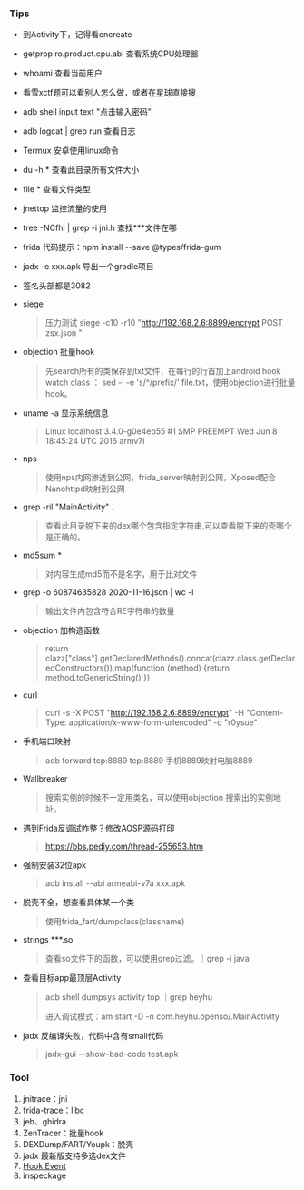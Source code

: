 ###  Tips

- 到Activity下，记得看oncreate

- getprop ro.product.cpu.abi 查看系统CPU处理器

- whoami 查看当前用户

- 看雪xctf题可以看别人怎么做，或者在星球直接搜

- adb shell input text  "点击输入密码"

- adb logcat | grep run  查看日志

- Termux  安卓使用linux命令

- du -h *  查看此目录所有文件大小

- file * 查看文件类型

- jnettop 监控流量的使用

- tree -NCfhl | grep -i jni.h 查找***文件在哪

- frida 代码提示：npm install --save @types/frida-gum

- jadx -e xxx.apk  导出一个gradle项目

- 签名头部都是3082

- siege
  
  > 压力测试  siege -c10 -r10 "http://192.168.2.6:8899/encrypt POST zsx.json " 
  
- objection 批量hook
  
  > 先search所有的类保存到txt文件，在每行的行首加上android hook watch class ： sed -i -e 's/^/prefix/' file.txt，使用objection进行批量hook。
  
- uname -a 显示系统信息
  
  > Linux localhost 3.4.0-g0e4eb55 #1 SMP PREEMPT Wed Jun 8 18:45:24 UTC 2016 armv7l
  
- nps  
  
  > 使用nps内网渗透到公网，frida_server映射到公网，Xposed配合Nanohttpd映射到公网  
  
- grep -ril "MainActivity" .  
  
  > 查看此目录脱下来的dex哪个包含指定字符串,可以查看脱下来的壳哪个是正确的。
  
- md5sum *
  
  > 对内容生成md5而不是名字，用于比对文件
  
- grep -o 60874635828   2020-11-16.json | wc -l
  
  > 输出文件内包含符合RE字符串的数量
  
- objection 加构造函数
  
  > return  clazz["class"].getDeclaredMethods().concat(clazz.class.getDeclaredConstructors()).map(function (method) {return method.toGenericString();})
  
- curl 
  
  > curl -s -X POST "http://192.168.2.6:8899/encrypt"  -H "Content-Type: application/x-www-form-urlencoded" -d "r0ysue"
  
- 手机端口映射
  
  > adb forward tcp:8889 tcp:8889 手机8889映射电脑8889
  
- Wallbreaker
  
  > 搜索实例的时候不一定用类名，可以使用objection 搜索出的实例地址。
  
- 遇到Frida反调试咋整？修改AOSP源码打印
  
  > https://bbs.pediy.com/thread-255653.htm
  
- 强制安装32位apk
  
  > adb install --abi armeabi-v7a  xxx.apk
  
- 脱壳不全，想查看具体某一个类
  
  > 使用frida_fart/dumpclass(classname)
  
- strings ***.so
  
  > 查看so文件下的函数，可以使用grep过滤。｜grep -i java
  
- 查看目标app最顶层Activity

  > adb shell dumpsys activity top ｜grep heyhu
  >
  > 进入调试模式：am start -D -n com.heyhu.openso/.MainActivity

- jadx 反编译失败，代码中含有smali代码
  > jadx-gui --show-bad-code test.apk


### Tool

1. jnitrace：jni  
2. frida-trace：libc
3. jeb、ghidra
4. ZenTracer：批量hook  
5. DEXDump/FART/Youpk：脱壳
6. jadx 最新版支持多选dex文件
7. [Hook Event](https://github.com/heyhu/frida-agent-example/blob/master/code/tools/hook_event.js)
8. inspeckage
